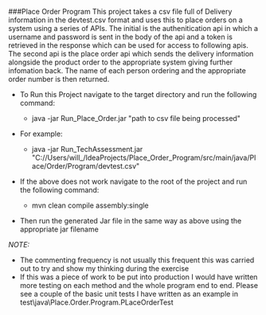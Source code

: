 ###Place Order Program
This project takes a csv file full of Delivery information in the devtest.csv format and uses this to place orders on a system using a series of APIs.
The initial is the authenitication api in which a username and password is sent in the body of the api and a token is retrieved in the response which can be used for access to following apis.
The second api is the place order api which sends the delivery information alongside the product order to the appropriate system giving further infomation back.
The name of each person ordering and the appropriate order number is then returned. 

- To Run this Project navigate to the target directory and run the following command:
  - java -jar Run_Place_Order.jar "path to csv file being processed"
- For example:
  - java -jar Run_TechAssessment.jar "C://Users/will_/IdeaProjects/Place_Order_Program/src/main/java/Place/Order/Program/devtest.csv"
 
- If the above does not work navigate to the root of the project and run the following command:
  - mvn clean compile assembly:single
- Then run the generated Jar file in the same way as above using the appropriate jar filename
       
*NOTE:* 
- The commenting frequency is not usually this frequent this was carried out to try and show my thinking during the exercise 
- If this was a piece of work to be put into production I would have written more testing on each method and 
     the whole program end to end. Please see a couple of the basic unit tests I have written as an 
     example in test\java\Place.Order.Program.PLaceOrderTest



